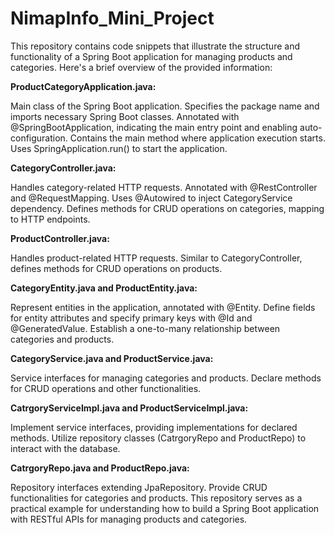 # NimapInfo_Mini_Project
This repository contains code snippets that illustrate the structure and functionality of a Spring Boot application for managing products and categories. Here's a brief overview of the provided information:

**ProductCategoryApplication.java:**

Main class of the Spring Boot application. Specifies the package name and imports necessary Spring Boot classes. Annotated with @SpringBootApplication, indicating the main entry point and enabling auto-configuration. Contains the main method where application execution starts. Uses SpringApplication.run() to start the application.

**CategoryController.java:**

Handles category-related HTTP requests. Annotated with @RestController and @RequestMapping. Uses @Autowired to inject CategoryService dependency. Defines methods for CRUD operations on categories, mapping to HTTP endpoints.

**ProductController.java:**

Handles product-related HTTP requests. Similar to CategoryController, defines methods for CRUD operations on products.

**CategoryEntity.java and ProductEntity.java:**

Represent entities in the application, annotated with @Entity. Define fields for entity attributes and specify primary keys with @Id and @GeneratedValue. Establish a one-to-many relationship between categories and products.

**CategoryService.java and ProductService.java:**

Service interfaces for managing categories and products. Declare methods for CRUD operations and other functionalities.

**CatrgoryServiceImpl.java and ProductServiceImpl.java:**

Implement service interfaces, providing implementations for declared methods. Utilize repository classes (CatrgoryRepo and ProductRepo) to interact with the database.

**CatrgoryRepo.java and ProductRepo.java:**

Repository interfaces extending JpaRepository. Provide CRUD functionalities for categories and products. This repository serves as a practical example for understanding how to build a Spring Boot application with RESTful APIs for managing products and categories.
